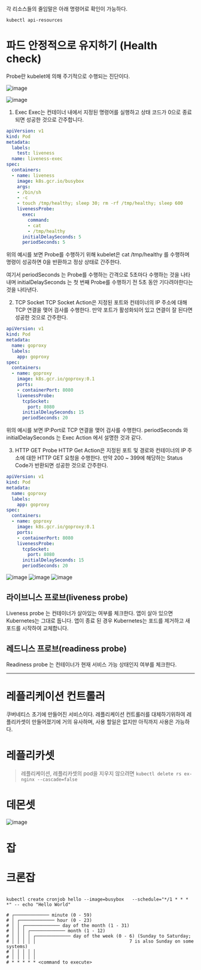 
각 리소스들의 줄임말은 아래 명령어로 확인이 가능하다.
```shell
kubectl api-resources
```

# 파드 안정적으로 유지하기 (Health check)

Probe란 kubelet에 의해 주기적으로 수행되는 진단이다.

![image](https://user-images.githubusercontent.com/23617635/154268283-55b6a058-437d-411f-91ee-7d5a71c23092.png)

![image](https://user-images.githubusercontent.com/23617635/154270199-451e153c-7113-4a39-a3d2-f2b0f6cae755.png)

1) Exec
Exec는 컨테이너 내에서 지정된 명령어를 실행하고 상태 코드가 0으로 종료되면 성공한 것으로 간주합니다.
```yaml
apiVersion: v1
kind: Pod
metadata:
  labels:
    test: liveness
  name: liveness-exec
spec:
  containers:
  - name: liveness
    image: k8s.gcr.io/busybox
    args:
    - /bin/sh
    - -c
    - touch /tmp/healthy; sleep 30; rm -rf /tmp/healthy; sleep 600
    livenessProbe:
      exec:
        command:
        - cat
        - /tmp/healthy
      initialDelaySeconds: 5
      periodSeconds: 5
```
위의 예시를 보면 Probe를 수행하기 위해 kubelet은 cat /tmp/healthy 를 수행하며
명령이 성공하면 0을 반환하고 정상 상태로 간주한다.

여기서 periodSeconds 는 Probe를 수행하는 간격으로 5초마다 수행하는 것을 나타내며
initialDelaySeconds 는 첫 번째 Probe를 수행하기 전 5초 동안 기다려야한다는 것을 나타낸다.



2) TCP Socket
TCP Socket Action은 지정된 포트와 컨테이너의 IP 주소에 대해 TCP 연결을 맺어 검사를 수행한다.
만약 포트가 활성화되어 있고 연결이 잘 된다면 성공한 것으로 간주한다.
```yaml
apiVersion: v1
kind: Pod
metadata:
  name: goproxy
  labels:
    app: goproxy
spec:
  containers:
  - name: goproxy
    image: k8s.gcr.io/goproxy:0.1
    ports:
    - containerPort: 8080
    livenessProbe:
      tcpSocket:
        port: 8080
      initialDelaySeconds: 15
      periodSeconds: 20
```
위의 예시를 보면 IP:Port로 TCP 연결을 맺어 검사를 수행한다.
periodSeconds 와 initialDelaySeconds 는 Exec Action 에서 설명한 것과 같다.

3) HTTP GET Probe
HTTP Get Action은 지정된 포트 및 경로와 컨테이너의 IP 주소에 대한 HTTP GET 요청을 수행한다.
만약 200 ~ 399에 해당하는 Status Code가 반환되면 성공한 것으로 간주한다.
```yaml
apiVersion: v1
kind: Pod
metadata:
  name: goproxy
  labels:
    app: goproxy
spec:
  containers:
  - name: goproxy
    image: k8s.gcr.io/goproxy:0.1
    ports:
    - containerPort: 8080
    livenessProbe:
      tcpSocket:
        port: 8080
      initialDelaySeconds: 15
      periodSeconds: 20
```

![image](https://user-images.githubusercontent.com/23617635/154269060-02a615df-53bb-44f9-bfea-e384fe3552c0.png)
![image](https://user-images.githubusercontent.com/23617635/154269092-dded2e76-6345-4038-871b-a19b44778299.png)
![image](https://user-images.githubusercontent.com/23617635/154268838-f2153929-2d8d-4b80-8099-09549d5ed509.png)

## 라이브니스 프로브(liveness probe)
 Liveness probe 는 컨테이너가 살아있는 여부를 체크한다.
 앱이 살아 있으면 Kubernetes는 그대로 둡니다. 앱이 종료 된 경우 Kubernetes는 포드를 제거하고 새 포드를 시작하여 교체합니다.

## 레드니스 프로브(readiness probe)
 Readiness probe 는 컨테이너가 현재 서비스 가능 상태인지 여부를 체크한다.





------------------------------
# 레플리케이션 컨트롤러
쿠버네티스 초기에 만들어진 서비스이다.
레플리케이션 컨트롤러를 대체하기위하여 레플리카셋이 만들어졌기에 거의 유사하며, 사용 할일은 없지만 아직까지 사용은 가능하다.


# 레플리카셋


> 레플리케이션, 레플리카셋의 pod을 지우지 않으려면
> `kubectl delete rs ex-nginx --cascade=false`

# 데몬셋
![image](https://media.vlpt.us/images/sanspareilsmyn/post/39f0ba1a-af1d-4175-9560-20b59dbaf83d/sdff.png)

# 잡

# 크론잡

```shell

kubectl create cronjob hello --image=busybox   --schedule="*/1 * * * *" -- echo "Hello World"   
```

```
# ┌───────────── minute (0 - 59)
# │ ┌───────────── hour (0 - 23)
# │ │ ┌───────────── day of the month (1 - 31)
# │ │ │ ┌───────────── month (1 - 12)
# │ │ │ │ ┌───────────── day of the week (0 - 6) (Sunday to Saturday;
# │ │ │ │ │                                   7 is also Sunday on some systems)
# │ │ │ │ │
# │ │ │ │ │
# * * * * * <command to execute>
```